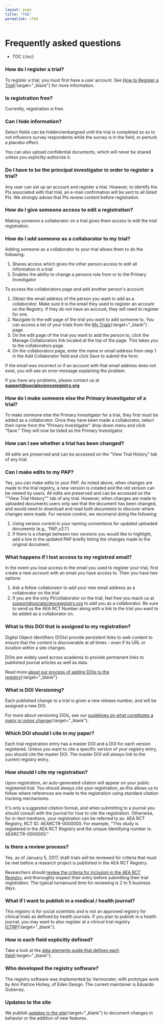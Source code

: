 ```yaml
---
layout: page
title: "FAQ"
permalink: /FAQ
---
```


# Frequently asked questions

* TOC
{:toc}

### How do I register a trial?

To register a trial, you must first have a user account. See [How to Register a Trial](https://www.socialscienceregistry.org/site/instructions){:target="_blank"} for more information.

### Is registration free?
Currently, registration is free.

### Can I hide information?
Select fields can be hidden/embargoed until the trial is completed so as to not influence survey respondents while the survey is in the field, or perturb a placebo effect.

You can also upload confidential documents, which will never be shared unless you explicitly authorize it.

### Do I have to be the principal investigator in order to register a trial?
Any user can set up an account and register a trial. However, to identify the PIs associated with that trial, an e-mail confirmation will be sent to all listed PIs. We strongly advise that PIs review content before registration.

### How do I give someone access to edit a registration?
Making someone a collaborator on a trial gives them access to edit the trial registration. 

### How do I add someone as a collaborator to my trial?

Adding someone as a collaborator to your trial allows them to do the following:
1. Shares access which gives the other person access to edit all information in a trial
2. Enables the ability to change a persons role from or to the Primary Investigator

To access the collaborators page and add another person's account:

1. Obtain the email address of the person you want to add as a collaborator. Make sure it is the email they used to register an account on the Registry. If they do not have an account, they will need to register for one.
2. Navigate to the edit page of the trial you want to add someone to. You can access a list of your trials from the [My Trials](https://www.socialscienceregistry.org/trials){:target="_blank"} page.
3. On the edit page of the trial you want to add the person to, click the Manage Collaborators link located at the top of the page. This takes you to the collaborators page.
4. On the collaborators page, enter the name or email address from step 1 in the Add Collaborator field and click Save to submit the form.

If the email was incorrect or if an account with that email address does not exist, you will see an error message explaining the problem.

If you have any problems, please contact us at **support@socialscienceregistry.org**.

### How do I make someone else the Primary Investigator of a trial?
To make someone else the Primary Investigator for a trial, they first must be added as a collaborator. Once they have been made a collaborator, select their name from the "Primary Investigator" drop down menu and click "Save." They will now be listed as the Primary Investigator.

### How can I see whether a trial has been changed?
All edits are preserved and can be accessed on the "View Trial History" tab of any trial.

### Can I make edits to my PAP?
Yes, you can make edits to your PAP. As noted above, when changes are made to the trial registry, a new version is created and the old version can be viewed by users. All edits are preserved and can be accessed on the ""View Trial History"" tab of any trial. However, when changes are made to uploaded documents users only see that the document has been changed, and would need to download and read both documents to discover where changes were made. For version control, we recomend doing the following:

1. Using version control in your naming conventions for updated uploaded documents (e.g., 'PAP_v2.1')
2. If there is a change between two versions you would like to highlight, add a line in the updated PAP briefly listing the changes made to the original document.

### What happens if I lost access to my registred email?
In the event you lose access to the email you used to register your trial, first create a new account with an email you have access to. Then you have two options:

1. Ask a fellow collaborator to add your new email address as a collaborator on the trial
2. If you are the only PI/collaborator on the trial, feel free you reach us at support@socialscienceregistry.org to add you as a collaborator. Be sure to send us the AEA RCT Number along with a link to the trial you want to be added as a collaborator on.

### What is this DOI that is assigned to my registration?
Digital Object Identifiers (DOIs) provide persistent links to web content to ensure that the content is discoverable at all times – even if its URL or location within a site changes.

DOIs are widely used across academia to provide permanent links to published journal articles as well as data.

Read more [about our process of adding DOIs to the registry](https://www.povertyactionlab.org/blog/8-15-19/improving-research-transparency-through-easier-faster-access-studies-aea-rct-registry){:target="_blank"}.

### What is DOI Versioning? 
Each published change to a trial is given a new release number, and will be assigned a new DOI.

For more about versioning DOIs, see our [guidelines on what constitutes a major or minor change](https://www.socialscienceregistry.org/site/version){:target="_blank"}.

### Which DOI should I cite in my paper?
Each trial registration entry has a master DOI and a DOI for each version registered. Unless you want to cite a specific version of your registry entry, you should cite the master DOI. The master DOI will always link to the current registry entry.

### How should I cite my registration?
Upon registration, an auto-generated citation will appear on your public registered trial. You should always cite your registration, as this allows us to follow where references are made to the registration using standard citation tracking mechanisms.

It's only a suggested citation format, and when submitting to a journal you should consult with the journal for how to cite the registration. Otherwise, for in-text mentions, your registration can be referred to as: AEA RCT Registry, RCT ID: AEARCTR-0000000. For example, "This study is registered in the AEA RCT Registry and the unique identifying number is: AEARCTR-0000000."

### Is there a review process?
Yes, as of January 5, 2017, draft trials will be reviewed for criteria that must be met before a research project is published in the AEA RCT Registry.

Researchers should [review the criteria for inclusion in the AEA RCT Registry](https://www.socialscienceregistry.org/site/instructions{:target="_blank"}), and thoroughly inspect their entry before submitting their trial registration. The typical turnaround time for reviewing is 2 to 5 business days.

### What if I want to publish in a medical / health journal?
This registry is for social scientists and is not an approved registry for clinical trials as defined by health journals. If you plan to publish in a health journal, you may want to also register at a clinical trial registry [ICTRP](https://www.who.int/clinical-trials-registry-platform){:target="_blank"}.

### How is each field explicitly defined?
Take a look at the [data elements guide that defines each field](https://www.socialscienceregistry.org/AEA_RCT_Registry_Data_Elements_Definitions.pdf){:target="_blank"}.

### Who developed the registry software?
The registry software was implemented by Vermonster, with prototype work by Ann Patrice Hickey, of Eden Design. The current maintainer is Eduardo Gutierrez.

### Updates to the site
We publish [updates to the site](https://www.socialscienceregistry.org/site/updates){:target="_blank"} to document changes in behavior or the addition of new features.
